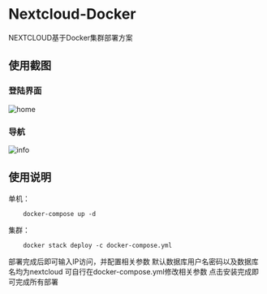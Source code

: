 # Nextcloud-Docker
  NEXTCLOUD基于Docker集群部署方案

## 使用截图

### 登陆界面

![home](https://github.com/Mr-Linus/Nextcloud-Docker/blob/master/home.png)

### 导航

![info](https://github.com/Mr-Linus/Nextcloud-Docker/blob/master/info.png)

## 使用说明

  单机：
  
        docker-compose up -d
    
  集群：
  
        docker stack deploy -c docker-compose.yml
  
  部署完成后即可输入IP访问，并配置相关参数
  默认数据库用户名密码以及数据库名均为nextcloud 可自行在docker-compose.yml修改相关参数
  点击安装完成即可完成所有部署
  
